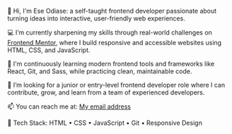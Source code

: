 👋 Hi, I'm Ese Odiase: a self-taught frontend developer passionate about turning ideas into interactive, user-friendly web experiences.

💻 I’m currently sharpening my skills through real-world challenges on [Frontend Mentor](https://www.frontendmentor.io/profile/eseodiase), where I build responsive and accessible websites using HTML, CSS, and JavaScript.

🌱 I'm continuously learning modern frontend tools and frameworks like React, Git, and Sass, while practicing clean, maintainable code.

🚀 I’m looking for a junior or entry-level frontend developer role where I can contribute, grow, and learn from a team of experienced developers.

📫 You can reach me at: [My email address](mailto:reacheseodiase@gmail.com)

🔧 Tech Stack:
HTML • CSS • JavaScript • Git • Responsive Design
